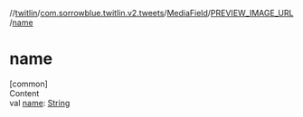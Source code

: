 //[twitlin](../../../index.md)/[com.sorrowblue.twitlin.v2.tweets](../../index.md)/[MediaField](../index.md)/[PREVIEW_IMAGE_URL](index.md)/[name](name.md)



# name  
[common]  
Content  
val [name](name.md): [String](https://kotlinlang.org/api/latest/jvm/stdlib/kotlin/-string/index.html)  



